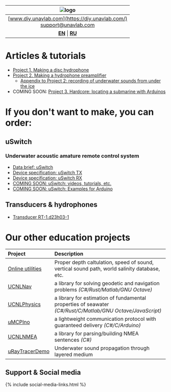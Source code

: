 
| ![logo](https://ucnl.github.io/documentation/sm_logo.png) |
| :---: |
| [www.diy.unavlab.com](https://diy.unavlab.com/) <br/> [support@unavlab.com](mailto:support@unavlab.com) |
| [**EN**](README.md) \| [**RU**](README_RU.md) |

# Articles & tutorials
- [Project 1. Making a disc hydrophone](/projects/disk_hydrophone/)
- [Project 2. Making a hydrophone preamplifier](/projects/preamplifier_for_hydrophone/)
  - [Appendix to Project 2: recording of underwater sounds from under the ice](/projects/recordings_under_ice/)
- COMING SOON: [Project 3. Hardcore: locating a submarine with Arduinos]()

# If you don't want to make, you can order:
## uSwitch
### Underwater acoustic amature remote control system  
* [Data brief: uSwitch](/products/uSwitch/uSwitch_DataBrief_en.md)
* [Device specification: uSwitch TX](/products/uSwitch/uSwitch_TX_Specification_en.md)
* [Device specification: uSwitch RX](/products/uSwitch/uSwitch_RX_Specification_en.md)
* [COMING SOON: uSwitch: videos, tutorials, etc.](/products/uSwitch/media)
* [COMING SOON: uSwitch: Examples for Arduino]()

## Transducers & hydrophones
* [Transducer RT-1.d23h03-1](/products/transducers/RT_1_d23h03_1_en.md)

# Our other education projects

| Project | Description |
| :--- | :--- |
| [Online utilities](https://docs.unavlab.com/online_utilities_ru.html) | Proper depth caltulation, speed of sound, vertical sound path, world salinity database, etc. |
| [UCNLNav](https://github.com/ucnl/UCNLNav) | a library for solving geodetic and navigation problems *(C#/Rust/Matlab/GNU Octave)* |
| [UCNLPhysics](https://github.com/ucnl/UCNLPhysics) | a library for estimation of fundamental properties of seawater *(C#/Rust/C/Matlab/GNU Octave/JavaScript)* |
| [uMCPIno](https://github.com/AlekUnderwater/uMCPIno) | a lightweight communication protocol with guaranteed delivery *(C#/C/Arduino)* |
| [UCNLNMEA](https://github.com/ucnl/UCNLNMEA) | a library for parsing/building NMEA sentences *(C#)* |
| [uRayTracerDemo](https://github.com/ucnl/uRayTracerDemo) | Underwater sound propagation through layered medium |

## Support & Social media
{% include social-media-links.html %}
